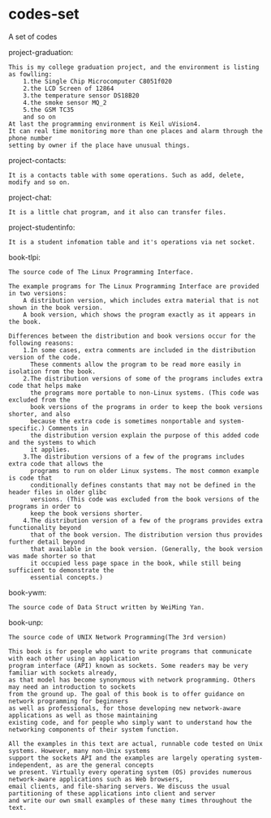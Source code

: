 # codes-set
A set of codes

project-graduation:

	This is my college graduation project, and the environment is listing as fowlling:
		1.the Single Chip Microcomputer C8051f020
		2.the LCD Screen of 12864
		3.the temperature sensor DS18B20
		4.the smoke sensor MQ_2
		5.the GSM TC35
		and so on
	At last the programming environment is Keil uVision4.
	It can real time monitoring more than one places and alarm through the phone number
	setting by owner if the place have unusual things.

project-contacts:

	It is a contacts table with some operations. Such as add, delete, modify and so on.

project-chat:

	It is a little chat program, and it also can transfer files.

project-studentinfo:

	It is a student infomation table and it's operations via net socket.

book-tlpi:

	The source code of The Linux Programming Interface.

	The example programs for The Linux Programming Interface are provided in two versions:
		A distribution version, which includes extra material that is not shown in the book version.
		A book version, which shows the program exactly as it appears in the book.

	Differences between the distribution and book versions occur for the following reasons:
		1.In some cases, extra comments are included in the distribution version of the code.
		  These comments allow the program to be read more easily in isolation from the book.
		2.The distribution versions of some of the programs includes extra code that helps make
		  the programs more portable to non-Linux systems. (This code was excluded from the
		  book versions of the programs in order to keep the book versions shorter, and also
		  because the extra code is sometimes nonportable and system-specific.) Comments in
		  the distribution version explain the purpose of this added code and the systems to which
		  it applies.
		3.The distribution versions of a few of the programs includes extra code that allows the
		  programs to run on older Linux systems. The most common example is code that
		  conditionally defines constants that may not be defined in the header files in older glibc
		  versions. (This code was excluded from the book versions of the programs in order to
		  keep the book versions shorter.
		4.The distribution version of a few of the programs provides extra functionality beyond
		  that of the book version. The distribution version thus provides further detail beyond
		  that available in the book version. (Generally, the book version was made shorter so that
		  it occupied less page space in the book, while still being sufficient to demonstrate the
		  essential concepts.)

book-ywm:

	The source code of Data Struct written by WeiMing Yan.

book-unp:

	The source code of UNIX Network Programming(The 3rd version)

	This book is for people who want to write programs that communicate with each other using an application
	program interface (API) known as sockets. Some readers may be very familiar with sockets already,
	as that model has become synonymous with network programming. Others may need an introduction to sockets
	from the ground up. The goal of this book is to offer guidance on network programming for beginners
	as well as professionals, for those developing new network-aware applications as well as those maintaining
	existing code, and for people who simply want to understand how the networking components of their system function.

	All the examples in this text are actual, runnable code tested on Unix systems. However, many non-Unix systems
	support the sockets API and the examples are largely operating system-independent, as are the general concepts
	we present. Virtually every operating system (OS) provides numerous network-aware applications such as Web browsers,
	email clients, and file-sharing servers. We discuss the usual partitioning of these applications into client and server
	and write our own small examples of these many times throughout the text.
